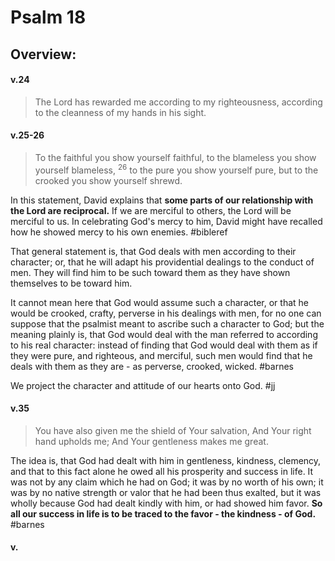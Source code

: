# Psalm 18

## Overview:


#### v.24
>The Lord has rewarded me according to my righteousness, according to the cleanness of my hands in his sight.

#### v.25-26
>To the faithful you show yourself faithful, to the blameless you show yourself blameless, <sup>26</sup> to the pure you show yourself pure, but to the crooked you show yourself shrewd.

In this statement, David explains that **some parts of our relationship with the Lord are reciprocal.** If we are merciful to others, the Lord will be merciful to us. In celebrating God's mercy to him, David might have recalled how he showed mercy to his own enemies.
#bibleref 

That general statement is, that God deals with men according to their character; or, that he will adapt his providential dealings to the conduct of men. They will find him to be such toward them as they have shown themselves to be toward him.

It cannot mean here that God would assume such a character, or that he would be crooked, crafty, perverse in his dealings with men, for no one can suppose that the psalmist meant to ascribe such a character to God; but the meaning plainly is, that God would deal with the man referred to according to his real character: instead of finding that God would deal with them as if they were pure, and righteous, and merciful, such men would find that he deals with them as they are - as perverse, crooked, wicked.
#barnes 

We project the character and attitude of our hearts onto God.
#jj 

#### v.35
>You have also given me the shield of Your salvation, And Your right hand upholds me; And Your gentleness makes me great.

The idea is, that God had dealt with him in gentleness, kindness, clemency, and that to this fact alone he owed all his prosperity and success in life. It was not by any claim which he had on God; it was by no worth of his own; it was by no native strength or valor that he had been thus exalted, but it was wholly because God had dealt kindly with him, or had showed him favor. **So all our success in life is to be traced to the favor - the kindness - of God.**
#barnes 

#### v.
>

